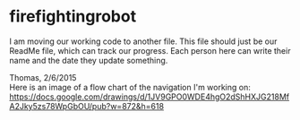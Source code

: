 # firefightingrobot

I am moving our working code to another file. This file should just be our ReadMe file, which can track our progress. Each person here can write their name and the date they update something. 

Thomas, 2/6/2015<br>
Here is an image of a flow chart of the navigation I'm working on:<br> https://docs.google.com/drawings/d/1JV9GPO0WDE4hgO2dShHXJG218MfA2Jky5zs78WpGbOU/pub?w=872&h=618
